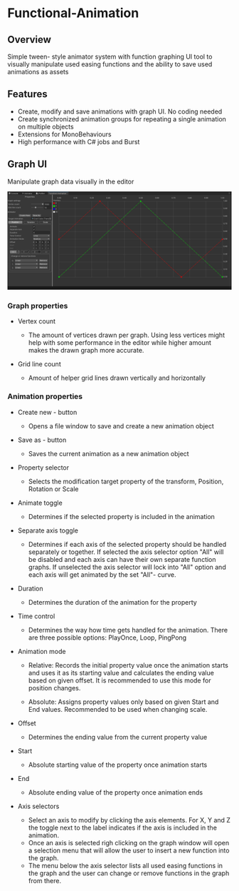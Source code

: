 # Functional-Animation

## Overview
 Simple tween- style animator system with function graphing UI tool to visually manipulate used easing functions and the ability
 to save used animations as assets

## Features
* Create, modify and save animations with graph UI. No coding needed
* Create synchronized animation groups for repeating a single animation on multiple objects
* Extensions for MonoBehaviours
* High performance with C# jobs and Burst

## Graph UI
Manipulate graph data visually in the editor

<img src="https://github.com/NiklasKiuru/Functional-Animation/blob/main/Documentation/animator_window.png" width="800">

### Graph properties
* Vertex count
	- The amount of vertices drawn per graph. Using less vertices might help with some performance in the editor while higher amount makes the drawn graph more accurate.

* Grid line count
	- Amount of helper grid lines drawn vertically and horizontally

### Animation properties
* Create new - button
	- Opens a file window to save and create a new animation object

* Save as - button
	- Saves the current animation as a new animation object

* Property selector
	- Selects the modification target property of the transform, Position, Rotation or Scale

* Animate toggle
	- Determines if the selected property is included in the animation

* Separate axis toggle
	- Determines if each axis of the selected property should be handled separately or together.
	If selected the axis selector option "All" will be disabled and each axis can have their own separate function graphs.
	If unselected the axis selector will lock into "All" option and each axis will get animated by the set "All"- curve.

* Duration
	- Determines the duration of the animation for the property

* Time control
	- Determines the way how time gets handled for the animation. There are three possible options: PlayOnce, Loop, PingPong

* Animation mode
	- Relative: Records the initial property value once the animation starts and uses it as its starting value and calculates the ending value based on given offset.
	It is recommended to use this mode for position changes.

	- Absolute: Assigns property values only based on given Start and End values. Recommended to be used when changing scale.

* Offset
	- Determines the ending value from the current property value

* Start
	- Absolute starting value of the property once animation starts

* End
	- Absolute ending value of the property once animation ends

* Axis selectors
	- Select an axis to modify by clicking the axis elements. For X, Y and Z the toggle next to the label indicates if the axis is included in the animation.
	- Once an axis is selected righ clicking on the graph window will open a selection menu that will allow the user to insert a new function into the graph.
	- The menu below the axis selector lists all used easing functions in the graph and the user can change or remove functions in the graph from there.
